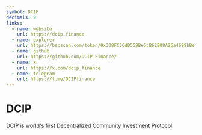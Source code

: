 ```yaml
---
symbol: DCIP
decimals: 9
links:
  - name: website
    url: https://dcip.finance
  - name: explorer
    url: https://bscscan.com/token/0x308FC5CdD559Be5cB62B08A26a4699bBef4a888f
  - name: github
    url: https://github.com/DCIP-Finance/
  - name: x
    url: https://x.com/dcip_finance
  - name: telegram
    url: https://t.me/DCIPfinance
---
```


# DCIP

DCIP is world's first Decentralized Community Investment Protocol.
